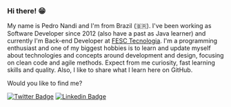 ### Hi there! 😁

My name is Pedro Nandi and I'm from Brazil (🇧🇷). I've been working as Software Developer since 2012 (also have a past as Java learner) and currently I'm Back-end Developer at [FESC Tecnologia](https://www.fescsaude.com.br/). I'm a programming enthusiast and one of my biggest hobbies is to learn and update myself about technologies and concepts around development and design, focusing on clean code and agile methods. Expect from me curiosity, fast learning skills and quality. Also, I like to share what I learn here on GitHub.

Would you like to find me?

[![Twitter Badge](https://img.shields.io/badge/-Twitter-1ca0f1?style=flat-square&labelColor=1ca0f1&logo=twitter&logoColor=white&link=https://twitter.com/pedronandi)](https://twitter.com/pedronandi)
[![Linkedin Badge](https://img.shields.io/badge/-LinkedIn-blue?style=flat-square&logo=Linkedin&logoColor=white&link=https://www.linkedin.com/in/pedronandi)](https://www.linkedin.com/in/pedronandi)
